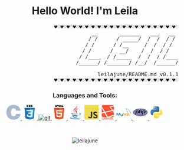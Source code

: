 <!--
Site: leilajune ReadMe v0.1.1
Date Created: August 16, 2023
Date Updated: September 7, 2025
-->

<h1 align="center">Hello World! I'm Leila</h1>

<pre>
                    ♥♡♥♡♥♡♥♡♥♡♥♡♥♡♥♡♥♡♥♡♥♡♥♡♥♡♥♡♥♡♥♡♥♡♥♡♥♡♥♡♥♡♥♡♥♡♥♡♥♡♥♡
                                __       _______   ___   __       ________
                               / /      / _____/  /  /  / /      /  _    /
                              / /      / /__     /  /  / /      /  / /  /
                             / /      /  __/    /  /  / /      /  /_/  /
                            / /____  / /_____  /  /  / /____  /  __   /
                           /______/ /_______/ /__/  /______/ /__/ /__/
				  
                                  leilajune/README.md v0.1.1
                    ♥♡♥♡♥♡♥♡♥♡♥♡♥♡♥♡♥♡♥♡♥♡♥♡♥♡♥♡♥♡♥♡♥♡♥♡♥♡♥♡♥♡♥♡♥♡♥♡♥♡
</pre>

<!--
<p align="center">
  <sup>Still working on my banner ପ(๑•ᴗ•๑)ଓ</sup>
</p>
-->

<h3 align="center">Languages and Tools:</h3>
<p align="center"> <a href="https://www.cprogramming.com/" target="_blank" rel="noreferrer"> <img src="https://raw.githubusercontent.com/devicons/devicon/master/icons/c/c-original.svg" alt="c" width="40" height="40"/> </a> <a href="https://www.w3schools.com/css/" target="_blank" rel="noreferrer"> <img src="https://raw.githubusercontent.com/devicons/devicon/master/icons/css3/css3-original-wordmark.svg" alt="css3" width="40" height="40"/> </a> <a href="https://git-scm.com/" target="_blank" rel="noreferrer"> <img src="https://www.vectorlogo.zone/logos/git-scm/git-scm-icon.svg" alt="git" width="40" height="40"/> </a> <a href="https://www.w3.org/html/" target="_blank" rel="noreferrer"> <img src="https://raw.githubusercontent.com/devicons/devicon/master/icons/html5/html5-original-wordmark.svg" alt="html5" width="40" height="40"/> </a> <a href="https://www.java.com" target="_blank" rel="noreferrer"> <img src="https://raw.githubusercontent.com/devicons/devicon/master/icons/java/java-original.svg" alt="java" width="40" height="40"/> </a> <a href="https://developer.mozilla.org/en-US/docs/Web/JavaScript" target="_blank" rel="noreferrer"> <img src="https://raw.githubusercontent.com/devicons/devicon/master/icons/javascript/javascript-original.svg" alt="javascript" width="40" height="40"/> </a> <a href="https://laravel.com/" target="_blank" rel="noreferrer"> <img src="https://raw.githubusercontent.com/devicons/devicon/master/icons/laravel/laravel-plain-wordmark.svg" alt="laravel" width="40" height="40"/> </a> <a href="https://www.mysql.com/" target="_blank" rel="noreferrer"> <img src="https://raw.githubusercontent.com/devicons/devicon/master/icons/mysql/mysql-original-wordmark.svg" alt="mysql" width="40" height="40"/> </a> <a href="https://www.php.net" target="_blank" rel="noreferrer"> <img src="https://raw.githubusercontent.com/devicons/devicon/master/icons/php/php-original.svg" alt="php" width="40" height="40"/> </a> <a href="https://www.python.org" target="_blank" rel="noreferrer"> <img src="https://raw.githubusercontent.com/devicons/devicon/master/icons/python/python-original.svg" alt="python" width="40" height="40"/> </a> </p>
<br/>
<p align="center"><img src="https://github-readme-streak-stats.herokuapp.com?user=leilajune&theme=date-night" alt="leilajune" /></p>
